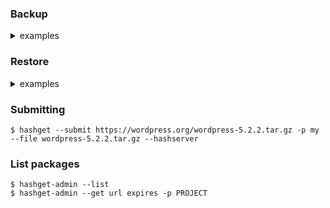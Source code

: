### Backup
<details><summary>examples</summary>

~~~shell
#
# Backup and restore
#

# Backup
$ hashget -zf FILENAME --pack DIRECTORY --hashserver


# Pack with restic
$ hashget -X exclude-list --prepack wordpress --hashserver
Saved: 1468 files, 1 pkgs, size: 40.5M. Download: 10.7M

$ restic --exclude-file exclude-list backup wordpress
password is correct
scan [/tmp/wp/wordpress]
scanned 193 directories, 367 files in 0:02
[0:04] 100.00%  700.829 KiB / 700.829 KiB  560 / 560 items  0 errors  ETA 0:00 
duration: 0:04
snapshot 76b54230 saved
~~~
</details>


### Restore
<details><summary>examples</summary>

~~~shell
$ hashget -u DIRECTORY --hashserver

# Unpack with restic
$ restic restore 76b54230 -t unpacked
password is correct
restoring <Snapshot 76b54230 of [/tmp/wp/wordpress] at 2019-06-19 04:30:55.760618336 +0700 +07 by root@braconnier> to unpacked
$ hashget -u unpacked/wordpress/ --hashserver
Recovered 1468/1468 files 40.5M bytes (0 downloaded, 0 from pool, 10.7M cached) in 1.56s
~~~
</details>

### Submitting
~~~
$ hashget --submit https://wordpress.org/wordpress-5.2.2.tar.gz -p my --file wordpress-5.2.2.tar.gz --hashserver
~~~

### List packages
~~~
$ hashget-admin --list
$ hashget-admin --get url expires -p PROJECT
~~~
